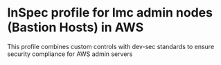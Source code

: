 # InSpec profile for lmc admin nodes (Bastion Hosts) in AWS

This profile combines custom controls with dev-sec standards to ensure security compliance for AWS admin servers
